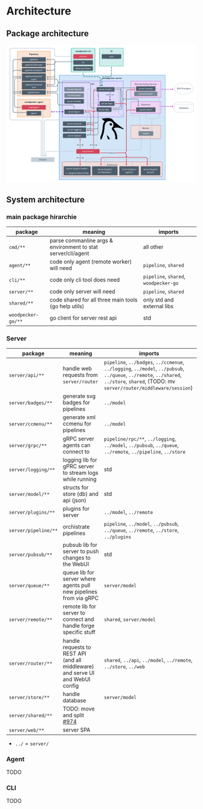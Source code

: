 # Architecture

## Package architecture

![Woodpecker architecture](./woodpecker-architecture.png)

## System architecture

### main package hirarchie

| package    | meaning                                                      | imports
|------------|--------------------------------------------------------------|----------
| `cmd/**`   | parse commanline args & environment to stat server/cli/agent | all other
| `agent/**` | code only agent (remote worker) will need                    | `pipeline`, `shared`
| `cli/**`   | code only cli tool does need                                 | `pipeline`, `shared`, `woodpecker-go`
| `server/**`| code only server will need                                   | `pipeline`, `shared`
| `shared/**`| code shared for all three main tools (go help utils)         | only std and external libs
| `woodpecker-go/**` | go client for server rest api                        | std

### Server

| package             | meaning                                         | imports
|---------------------|-------------------------------------------------|----------
| `server/api/**`     | handle web requests from `server/router`        | `pipeline`, `../badges`, `../ccmenue`, `../logging`, `../model`, `../pubsub`, `../queue`, `../remote`, `../shared`, `../store`, `shared`, (TODO: mv `server/router/middleware/session`)
| `server/badges/**`  | generate svg badges for pipelines               | `../model`
| `server/ccmenu/**`  | generate xml ccmenu for pipelines               | `../model`
| `server/grpc/**`    | gRPC server agents can connect to               | `pipeline/rpc/**`, `../logging`, `../model`, `../pubsub`, `../queue`, `../remote`, `../pipeline`, `../store`
| `server/logging/**` | logging lib for gPRC server to stream logs while running | std
| `server/model/**`   | structs for store (db) and api (json)           | std
| `server/plugins/**` | plugins for server                              | `../model`, `../remote`
| `server/pipeline/**`| orchistrate pipelines                          | `pipeline`, `../model`, `../pubsub`, `../queue`, `../remote`, `../store`, `../plugins`
| `server/pubsub/**`  | pubsub lib for server to push changes to the WebUI | std
| `server/queue/**`   | queue lib for server where agents pull new pipelines from via gRPC | `server/model`
| `server/remote/**`  | remote lib for server to connect and handle forge specific stuff | `shared`, `server/model`
| `server/router/**`  | handle requests to REST API (and all middleware) and serve UI and WebUI config | `shared`, `../api`, `../model`, `../remote`, `../store`, `../web`
| `server/store/**`   | handle database                                 | `server/model`
| `server/shared/**`  | TODO: move and split [#974](https://github.com/woodpecker-ci/woodpecker/issues/974) |
| `server/web/**`     | server SPA                                      |

* `../` = `server/`


### Agent

TODO

### CLI

TODO
